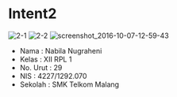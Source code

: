 # Intent2
![2-1](https://cloud.githubusercontent.com/assets/22174659/19180949/cc0bb95c-8c93-11e6-9d2f-bea1de16e118.png)
![2-2](https://cloud.githubusercontent.com/assets/22174659/19180948/cc0b5048-8c93-11e6-8fe5-65cd723aa12f.png)
![screenshot_2016-10-07-12-59-43](https://cloud.githubusercontent.com/assets/22174659/19180947/cc0b0516-8c93-11e6-9d49-eb38bc850efe.png)

* Nama : Nabila Nugraheni
* Kelas : XII RPL 1
* No. Urut : 29
* NIS : 4227/1292.070
* Sekolah : SMK Telkom Malang
